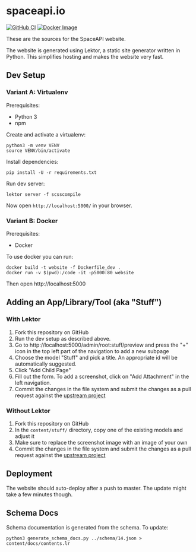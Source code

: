 # spaceapi.io

[![GitHub CI][ci-badge]][ci]
[![Docker Image][docker-image-badge]][docker-image]

These are the sources for the SpaceAPI website.

The website is generated using Lektor, a static site generator written in
Python. This simplifies hosting and makes the website very fast.


## Dev Setup

### Variant A: Virtualenv

Prerequisites:

- Python 3
- npm

Create and activate a virtualenv:

    python3 -m venv VENV
    source VENV/bin/activate

Install dependencies:

    pip install -U -r requirements.txt

Run dev server:

    lektor server -f scsscompile

Now open `http://localhost:5000/` in your browser.

### Variant B: Docker

Prerequisites:

- Docker

To use docker you can run:

    docker build -t website -f Dockerfile_dev .
    docker run -v $(pwd):/code -it -p5000:80 website

Then open http://localhost:5000


## Adding an App/Library/Tool (aka "Stuff")

### With Lektor

1. Fork this repository on GitHub
2. Run the dev setup as described above.
3. Go to http://localhost:5000/admin/root:stuff/preview and press the "+" icon
   in the top left part of the navigation to add a new subpage
4. Choose the model "Stuff" and pick a title. An appropriate id will be
   automatically suggested.
5. Click "Add Child Page"
6. Fill out the form. To add a screenshot, click on "Add Attachment" in the
   left navigation.
7. Commit the changes in the file system and submit the changes as a pull
   request against the [upstream project](https://github.com/spaceapi/website)

### Without Lektor

1. Fork this repository on GitHub
2. In the `content/stuff/` directory, copy one of the existing models and adjust it
3. Make sure to replace the screenshot image with an image of your own
4. Commit the changes in the file system and submit the changes as a pull
   request against the [upstream project](https://github.com/spaceapi/website)


## Deployment

The website should auto-deploy after a push to master. The update might take a
few minutes though.


## Schema Docs

Schema documentation is generated from the schema. To update:

    python3 generate_schema_docs.py ../schema/14.json > content/docs/contents.lr


<!-- Badges -->
[ci]: https://github.com/SpaceAPI/website/actions?query=workflow%3ACI
[ci-badge]: https://img.shields.io/github/workflow/status/SpaceAPI/website/CI/master
[docker-image]: https://hub.docker.com/r/spaceapi/website/
[docker-image-badge]: https://img.shields.io/docker/pulls/spaceapi/website.svg
